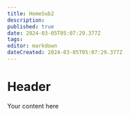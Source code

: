 ```yaml
---
title: HomeSub2
description: 
published: true
date: 2024-03-05T05:07:29.377Z
tags: 
editor: markdown
dateCreated: 2024-03-05T05:07:29.377Z
---
```


# Header
Your content here